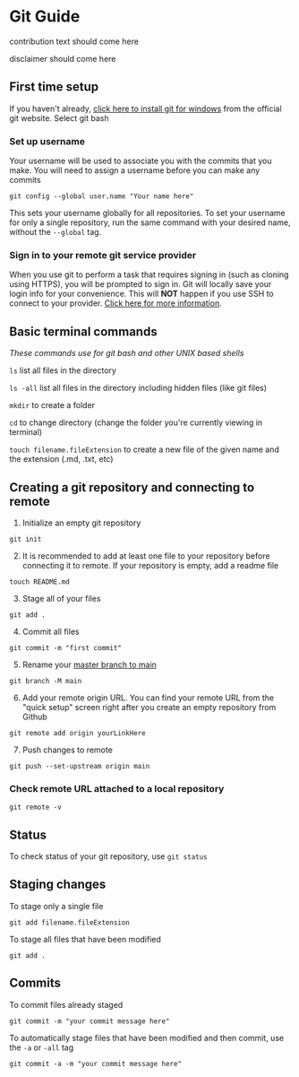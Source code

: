 # Git Guide

contribution text should come here

disclaimer should come here

## First time setup

If you haven't already, [click here to install git for windows](https://git-scm.com/download/win) from the official git website. Select git bash

### Set up username

Your username will be used to associate you with the commits that you make. You will need to assign a username before you can make any commits

```
git config --global user.name "Your name here"
```

This sets your username globally for all repositories. To set your username for only a single repository, run the same command with your desired name, without the `--global` tag.

### Sign in to your remote git service provider

When you use git to perform a task that requires signing in (such as cloning using HTTPS), you will be prompted to sign in. Git will locally save your login info for your convenience. This will **NOT** happen if you use SSH to connect to your provider. [Click here for more information](https://docs.github.com/en/get-started/getting-started-with-git/caching-your-github-credentials-in-git).

## Basic terminal commands

_These commands use for git bash and other UNIX based shells_

`ls` list all files in the directory

`ls -all` list all files in the directory including hidden files (like git files)

`mkdir` to create a folder

`cd` to change directory (change the folder you're currently viewing in terminal)

`touch filename.fileExtension` to create a new file of the given name and the extension (.md, .txt, etc)

## Creating a git repository and connecting to remote

1. Initialize an empty git repository

```
git init
```

2. It is recommended to add at least one file to your repository before connecting it to remote. If your repository is empty, add a readme file

```
touch README.md
```

3. Stage all of your files

```
git add .
```

4. Commit all files

```
git commit -m "first commit"
```

5. Rename your [master branch to main](https://git-scm.com/docs/git-branch)

```
git branch -M main
```

6. Add your remote origin URL. You can find your remote URL from the "quick setup" screen right after you create an empty repository from Github

```
git remote add origin yourLinkHere
```

7. Push changes to remote

```
git push --set-upstream origin main
```

### Check remote URL attached to a local repository

```
git remote -v
```

## Status

To check status of your git repository, use `git status`

## Staging changes

To stage only a single file

```
git add filename.fileExtension
```

To stage all files that have been modified

```
git add .
```

## Commits

To commit files already staged

```
git commit -m "your commit message here"
```

To automatically stage files that have been modified and then commit, use the `-a` or `-all` tag

```
git commit -a -m "your commit message here"
```
